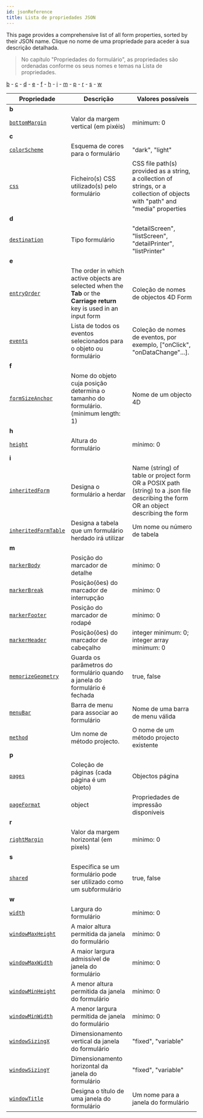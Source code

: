 ```yaml
---
id: jsonReference
title: Lista de propriedades JSON
---
```


This page provides a comprehensive list of all form properties, sorted by their JSON name. Clique no nome de uma propriedade para aceder à sua descrição detalhada.

> No capítulo "Propriedades do formulário", as propriedades são ordenadas conforme os seus nomes e temas na Lista de propriedades.

[b](#b) - [c](#c) - [d](#d) - [e](#e) - [f](#f) - [h](#h) - [i](#i) - [m](#m) - [p](#p) - [r](#r) - [s](#s) - [w](#w)

| Propriedade                                                               | Descrição                                                                                                               | Valores possíveis                                                                                                                                                          |
| ------------------------------------------------------------------------- | ----------------------------------------------------------------------------------------------------------------------- | -------------------------------------------------------------------------------------------------------------------------------------------------------------------------- |
| <a name="b">**b**</a>                                                     |                                                                                                                         |                                                                                                                                                                            |
| [`bottomMargin`](properties_FormSize.md#vert-margin)                      | Valor da margem vertical (em pixéis)                                                                 | minimum: 0<a name="d"></a>                                                                                                                                                 |
| <a name="c">**c**</a>                                                     |                                                                                                                         |                                                                                                                                                                            |
| [`colorScheme`](properties_FormProperties.md#color-scheme)                | Esquema de cores para o formulário                                                                                      | "dark", "light"                                                                                                                                                            |
| [`css`](properties_FormProperties.md#css)                                 | Ficheiro(s) CSS utilizado(s) pelo formulário                                      | CSS file path(s) provided as a string, a collection of strings, or a collection of objects with "path" and "media" properties                           |
| <a name="d">**d**</a>                                                     |                                                                                                                         |                                                                                                                                                                            |
| [`destination`](properties_FormProperties.md#form-type)                   | Tipo formulário                                                                                                         | "detailScreen", "listScreen", "detailPrinter", "listPrinter"                                                                                                               |
| <a name="e">**e**</a>                                                     |                                                                                                                         |                                                                                                                                                                            |
| [`entryOrder`](formEditor.md#data-entry-order)                            | The order in which active objects are selected when the **Tab** or the **Carriage return** key is used in an input form | Coleção de nomes de objectos 4D Form                                                                                                                                       |
| [`events`](Events/overview.md)                                            | Lista de todos os eventos selecionados para o objeto ou formulário                                                      | Coleção de nomes de eventos, por exemplo, ["onClick", "onDataChange"...].                                              |
| <a name="f">**f**</a>                                                     |                                                                                                                         |                                                                                                                                                                            |
| [`formSizeAnchor`](properties_FormSize.md#form-size)                      | Nome do objeto cuja posição determina o tamanho do formulário. (minimum length: 1)                   | Nome de um objecto 4D                                                                                                                                                      |
| <a name="h">**h**</a>                                                     |                                                                                                                         |                                                                                                                                                                            |
| [`height`](properties_FormSize.md#height)                                 | Altura do formulário                                                                                                    | mínimo: 0                                                                                                                                                                  |
| <a name="i">**i**</a>                                                     |                                                                                                                         |                                                                                                                                                                            |
| [`inheritedForm`](properties_FormProperties.md#inherited-form-name)       | Designa o formulário a herdar                                                                                           | Name (string) of table or project form OR a POSIX path (string) to a .json file describing the form OR an object describing the form |
| [`inheritedFormTable`](properties_FormProperties.md#inherited-form-table) | Designa a tabela que um formulário herdado irá utilizar                                                                 | Um nome ou número de tabela                                                                                                                                                |
| <a name="m">**m**</a>                                                     |                                                                                                                         |                                                                                                                                                                            |
| [`markerBody`](properties_Markers.md#form-detail)                         | Posição do marcador de detalhe                                                                                          | mínimo: 0                                                                                                                                                                  |
| [`markerBreak`](properties_Markers.md#form-break)                         | Posição(ões) do marcador de interrupção                                                              | mínimo: 0                                                                                                                                                                  |
| [`markerFooter`](properties_Markers.md#form-footer)                       | Posição do marcador de rodapé                                                                                           | mínimo: 0                                                                                                                                                                  |
| [`markerHeader`](properties_Markers.md#forrm-header)                      | Posição(ões) do marcador de cabeçalho                                                                | integer minimum: 0; integer array minimum: 0                                                                                                                               |
| [`memorizeGeometry`](properties_FormProperties.md#memorize-geometry)      | Guarda os parâmetros do formulário quando a janela do formulário é fechada                                              | true, false                                                                                                                                                                |
| [`menuBar`](properties_Menu.md#associated-menu-bar)                       | Barra de menu para associar ao formulário                                                                               | Nome de uma barra de menu válida                                                                                                                                           |
| [`method`](properties_Action.md#method)                                   | Um nome de método projecto.                                                                                             | O nome de um método projecto existente                                                                                                                                     |
| <a name="p">**p**</a>                                                     |                                                                                                                         |                                                                                                                                                                            |
| [`pages`](properties_FormProperties.md#pages)                             | Coleção de páginas (cada página é um objeto)                                                         | Objectos página                                                                                                                                                            |
| [`pageFormat`](properties_Print.md#settings)                              | object                                                                                                                  | Propriedades de impressão disponíveis                                                                                                                                      |
| <a name="r">**r**</a>                                                     |                                                                                                                         |                                                                                                                                                                            |
| [`rightMargin`](properties_FormSize.md#hor-margin)                        | Valor da margem horizontal (em pixels)                                                               | mínimo: 0                                                                                                                                                                  |
| <a name="s">**s**</a>                                                     |                                                                                                                         |                                                                                                                                                                            |
| [`shared`](properties_FormProperties.md#published-as-subform)             | Especifica se um formulário pode ser utilizado como um subformulário                                                    | true, false                                                                                                                                                                |
| <a name="w">**w**</a>                                                     |                                                                                                                         |                                                                                                                                                                            |
| [`width`](properties_FormSize.md#width)                                   | Largura do formulário                                                                                                   | mínimo: 0                                                                                                                                                                  |
| [`windowMaxHeight`](properties_FormProperties.md#maximum-height)          | A maior altura permitida da janela do formulário                                                                        | mínimo: 0                                                                                                                                                                  |
| [`windowMaxWidth`](properties_FormProperties.md#maximum-width)            | A maior largura admissível de janela do formulário                                                                      | mínimo: 0                                                                                                                                                                  |
| [`windowMinHeight`](properties_FormProperties.md#minimum-height)          | A menor altura permitida da janela do formulário                                                                        | mínimo: 0                                                                                                                                                                  |
| [`windowMinWidth`](properties_FormProperties.md#minimum-width)            | A menor largura permitida de janela do formulário                                                                       | mínimo: 0                                                                                                                                                                  |
| [`windowSizingX`](properties_WindowSize.md#fixed-width)                   | Dimensionamento vertical da janela do formulário                                                                        | "fixed", "variable"                                                                                                                                                        |
| [`windowSizingY`](properties_WindowSize.md#fixed-height)                  | Dimensionamento horizontal da janela do formulário                                                                      | "fixed", "variable"                                                                                                                                                        |
| [`windowTitle`](properties_FormProperties.md#window-title)                | Designa o título de uma janela do formulário                                                                            | Um nome para a janela do formulário                                                                                                                                        |

